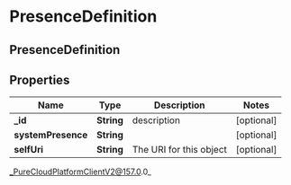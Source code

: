 # PresenceDefinition

## PresenceDefinition

## Properties

|Name | Type | Description | Notes|
|------------ | ------------- | ------------- | -------------|
| **_id** | **String** | description | [optional] |
| **systemPresence** | **String** |  | [optional] |
| **selfUri** | **String** | The URI for this object | [optional] |



_PureCloudPlatformClientV2@157.0.0_
